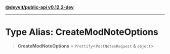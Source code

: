[**@devvit/public-api v0.12.2-dev**](../../README.md)

---

# Type Alias: CreateModNoteOptions

> **CreateModNoteOptions** = `Prettify`\<`PostNotesRequest` & `object`\>
